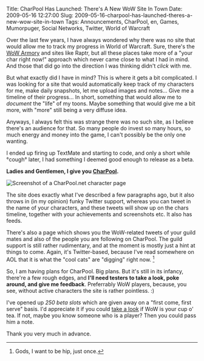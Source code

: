 Title: CharPool Has Launched: There's A New WoW Site In Town
Date: 2009-05-16 12:27:00
Slug: 2009-05-16-charpool-has-launched-theres-a-new-wow-site-in-town
Tags: Announcements, CharPool, en, Games, Mumorpuger, Social Networks, Twitter, World of Warcraft


Over the last few years, I have always wondered why there was no site that
would allow me to track my progress in World of Warcraft. Sure, there's the
[WoW Armory][1] and sites like Raptr, but all these places take more of a
"your char right now!" approach which never came close to what I had in mind.
And those that did go into the direction I was thinking didn't _click_ with
me.

But what exactly did I have in mind? This is where it gets a bit complicated.
I was looking for a site that would automatically keep track of my characters
for me, make daily snapshots, let me upload images and notes… Give me a
timeline of their progress… In short, something that would allow me to
_document_ the "life" of my toons. Maybe something that would give me a bit
more, with "more" still being a very diffuse idea.

Anyways, I always felt this was strange there was no such site, as I believe
there's an audience for that. So many people do invest so many hours, so much
energy and money into the game, I can't possibly be the only one wanting.

I ended up firing up TextMate and starting to code, and only a short while
°cough° later, I had something I deemed good enough to release as a beta.

**Ladies and Gentlemen, I give you [CharPool][2].**

![Screenshot of a CharPool.net character page][3]

The site does exactly what I've described a few paragraphs ago, but it also
throws in (in my opinion) funky Twitter support, whereas you can tweet in the
name of your characters, and these tweets will show up on the chars timeline,
together with your achievements and screenshots etc. It also has feeds.

There's also a page which shows you the WoW-related tweets of your guild mates
and also of the people you are following on CharPool. The guild support is
still rather rudimentary, and at the moment is mostly just a hint at things to
come. Again, it's Twitter-based, because I've read somewhere on AOL that it is
what the "cool cats" are "digging" right now. [^1]

So, I am having plans for CharPool. Big plans. But it's still in its infancy,
there're a few rough edges, and **I'll need testers to take a look, poke
around, and give me feedback**. Preferrably WoW players, because, you see,
without active characters the site is rather pointless. :)

I've opened up _250 beta slots_ which are given away on a "first come, first
serve" basis. I'd appreciate it if you could [take a look][2] if WoW is your
cup o' tea. If not, maybe you know someone who is a player? Then you could
pass him a note.

Thank you very much in advance.


[^1]: Gods, I want to be hip, just once.

   [1]: http://eu.wow-armory.com/
   [2]: http://charpool.net/
   [3]: http://dl.dropbox.com/u/7298/blog/210093564_1.jpg
   [4]: #fn:p210093564-1
   [5]: #fnref:p210093564-1
